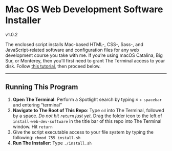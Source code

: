 # Mac OS Web Development Software Installer
v1.0.2

The enclosed script installs Mac-based HTML-, CSS-, Sass-, and JavaScript-related software and configuration files for any web development course you take with me. If you’re using macOS Catalina, Big Sur, or Monterey, then you’ll first need to grant The Terminal access to your disk. Follow [this tutorial](https://osxdaily.com/2018/10/09/fix-operation-not-permitted-terminal-error-macos/), then proceed below.

---

## Running This Program

1. **Open The Terminal**: Perform a Spotlight search by typing `⌘` + `spacebar` and entering “terminal”
2. **Navigate to The Root of This Repo**: Type `cd` into The Terminal, followed by a space. *Do not hit `return` just yet.* Drag the folder icon to the left of `install-web-dev-software` in the title bar of this repo into The Terminal window. Hit `return`
3. Give the script executable access to your file system by typing the following: `chmod 755 install.sh`
4. **Run The Installer**: Type `./install.sh`
